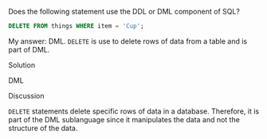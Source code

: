 Does the following statement use the DDL or DML component of SQL?

```sql
DELETE FROM things WHERE item = 'Cup';
```

My answer:
DML. `DELETE` is use to delete rows of data from a table and is part of DML.


Solution

DML

Discussion

`DELETE` statements delete specific rows of data in a database. Therefore, it is part of the DML sublanguage since it manipulates the data and not the structure of the data.

